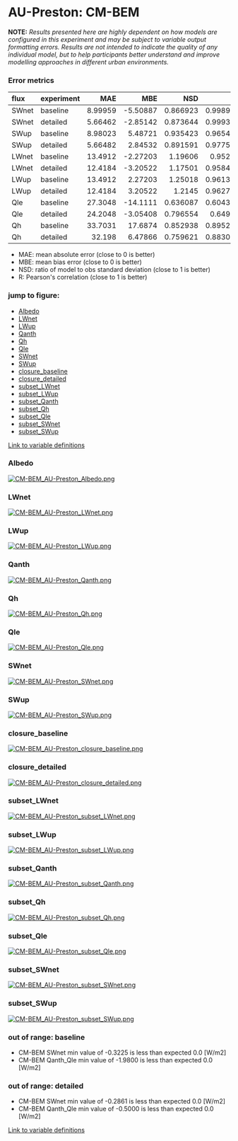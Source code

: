 # AU-Preston: CM-BEM

**NOTE:** *Results presented here are highly dependent on how models are configured in this experiment and may be subject to variable output formatting errors. Results are not intended to indicate the quality of any individual model, but to help participants better understand and improve modelling approaches in different urban environments.*

### Error metrics

| flux   | experiment   |      MAE |       MBE |      NSD |        R |
|:-------|:-------------|---------:|----------:|---------:|---------:|
| SWnet  | baseline     |  8.99959 |  -5.50887 | 0.866923 | 0.998931 |
| SWnet  | detailed     |  5.66462 |  -2.85142 | 0.873644 | 0.999346 |
| SWup   | baseline     |  8.98023 |   5.48721 | 0.935423 | 0.965424 |
| SWup   | detailed     |  5.66482 |   2.84532 | 0.891591 | 0.977534 |
| LWnet  | baseline     | 13.4912  |  -2.27203 | 1.19606  | 0.95216  |
| LWnet  | detailed     | 12.4184  |  -3.20522 | 1.17501  | 0.958474 |
| LWup   | baseline     | 13.4912  |   2.27203 | 1.25018  | 0.961304 |
| LWup   | detailed     | 12.4184  |   3.20522 | 1.2145   | 0.962799 |
| Qle    | baseline     | 27.3048  | -14.1111  | 0.636087 | 0.604318 |
| Qle    | detailed     | 24.2048  |  -3.05408 | 0.796554 | 0.64985  |
| Qh     | baseline     | 33.7031  |  17.6874  | 0.852938 | 0.895228 |
| Qh     | detailed     | 32.198   |   6.47866 | 0.759621 | 0.883006 |

 - MAE: mean absolute error (close to 0 is better)
 - MBE: mean bias error (close to 0 is better)
 - NSD: ratio of model to obs standard deviation (close to 1 is better)
 - R: Pearson's correlation (close to 1 is better)

### jump to figure:
 - [Albedo](#albedo)
 - [LWnet](#lwnet)
 - [LWup](#lwup)
 - [Qanth](#qanth)
 - [Qh](#qh)
 - [Qle](#qle)
 - [SWnet](#swnet)
 - [SWup](#swup)
 - [closure_baseline](#closure_baseline)
 - [closure_detailed](#closure_detailed)
 - [subset_LWnet](#subset_lwnet)
 - [subset_LWup](#subset_lwup)
 - [subset_Qanth](#subset_qanth)
 - [subset_Qh](#subset_qh)
 - [subset_Qle](#subset_qle)
 - [subset_SWnet](#subset_swnet)
 - [subset_SWup](#subset_swup)

[Link to variable definitions](../modelattrs/variable_definitions.md)

### <a name="albedo"></a>Albedo
[![CM-BEM_AU-Preston_Albedo.png](CM-BEM_AU-Preston_Albedo.png)](CM-BEM_AU-Preston_Albedo.png)

### <a name="lwnet"></a>LWnet
[![CM-BEM_AU-Preston_LWnet.png](CM-BEM_AU-Preston_LWnet.png)](CM-BEM_AU-Preston_LWnet.png)

### <a name="lwup"></a>LWup
[![CM-BEM_AU-Preston_LWup.png](CM-BEM_AU-Preston_LWup.png)](CM-BEM_AU-Preston_LWup.png)

### <a name="qanth"></a>Qanth
[![CM-BEM_AU-Preston_Qanth.png](CM-BEM_AU-Preston_Qanth.png)](CM-BEM_AU-Preston_Qanth.png)

### <a name="qh"></a>Qh
[![CM-BEM_AU-Preston_Qh.png](CM-BEM_AU-Preston_Qh.png)](CM-BEM_AU-Preston_Qh.png)

### <a name="qle"></a>Qle
[![CM-BEM_AU-Preston_Qle.png](CM-BEM_AU-Preston_Qle.png)](CM-BEM_AU-Preston_Qle.png)

### <a name="swnet"></a>SWnet
[![CM-BEM_AU-Preston_SWnet.png](CM-BEM_AU-Preston_SWnet.png)](CM-BEM_AU-Preston_SWnet.png)

### <a name="swup"></a>SWup
[![CM-BEM_AU-Preston_SWup.png](CM-BEM_AU-Preston_SWup.png)](CM-BEM_AU-Preston_SWup.png)

### <a name="closure_baseline"></a>closure_baseline
[![CM-BEM_AU-Preston_closure_baseline.png](CM-BEM_AU-Preston_closure_baseline.png)](CM-BEM_AU-Preston_closure_baseline.png)

### <a name="closure_detailed"></a>closure_detailed
[![CM-BEM_AU-Preston_closure_detailed.png](CM-BEM_AU-Preston_closure_detailed.png)](CM-BEM_AU-Preston_closure_detailed.png)

### <a name="subset_lwnet"></a>subset_LWnet
[![CM-BEM_AU-Preston_subset_LWnet.png](CM-BEM_AU-Preston_subset_LWnet.png)](CM-BEM_AU-Preston_subset_LWnet.png)

### <a name="subset_lwup"></a>subset_LWup
[![CM-BEM_AU-Preston_subset_LWup.png](CM-BEM_AU-Preston_subset_LWup.png)](CM-BEM_AU-Preston_subset_LWup.png)

### <a name="subset_qanth"></a>subset_Qanth
[![CM-BEM_AU-Preston_subset_Qanth.png](CM-BEM_AU-Preston_subset_Qanth.png)](CM-BEM_AU-Preston_subset_Qanth.png)

### <a name="subset_qh"></a>subset_Qh
[![CM-BEM_AU-Preston_subset_Qh.png](CM-BEM_AU-Preston_subset_Qh.png)](CM-BEM_AU-Preston_subset_Qh.png)

### <a name="subset_qle"></a>subset_Qle
[![CM-BEM_AU-Preston_subset_Qle.png](CM-BEM_AU-Preston_subset_Qle.png)](CM-BEM_AU-Preston_subset_Qle.png)

### <a name="subset_swnet"></a>subset_SWnet
[![CM-BEM_AU-Preston_subset_SWnet.png](CM-BEM_AU-Preston_subset_SWnet.png)](CM-BEM_AU-Preston_subset_SWnet.png)

### <a name="subset_swup"></a>subset_SWup
[![CM-BEM_AU-Preston_subset_SWup.png](CM-BEM_AU-Preston_subset_SWup.png)](CM-BEM_AU-Preston_subset_SWup.png)

### out of range: baseline

 - CM-BEM SWnet min value of -0.3225 is less than expected 0.0 [W/m2]
 - CM-BEM Qanth_Qle min value of -1.9800 is less than expected 0.0 [W/m2]

### out of range: detailed

 - CM-BEM SWnet min value of -0.2861 is less than expected 0.0 [W/m2]
 - CM-BEM Qanth_Qle min value of -0.5000 is less than expected 0.0 [W/m2]


[Link to variable definitions](../modelattrs/variable_definitions.md)

